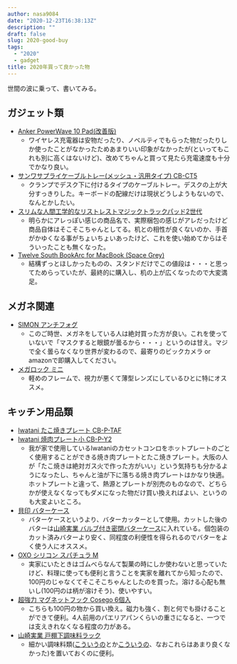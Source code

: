 ```yaml
---
author: nasa9084
date: "2020-12-23T16:38:13Z"
description: ""
draft: false
slug: 2020-good-buy
tags:
  - "2020"
  - gadget
title: 2020年買って良かった物
---
```



世間の波に乗って、書いてみる。

## ガジェット類
* [Anker PowerWave 10 Pad(改善版)](https://amzn.to/3he1TpV)
    * ワイヤレス充電器は安物だったり、ノベルティでもらった物だったりしか使ったことがなかったためあまりいい印象がなかったが(といってもこれも別に高くはないけど)、改めてちゃんと買って見たら充電速度も十分でかなり良い。
* [サンワサプライケーブルトレー(メッシュ・汎用タイプ) CB-CT5](https://amzn.to/2WIaOGI)
    * クランプでデスク下に付けるタイプのケーブルトレー。デスクの上が大分すっきりした。キーボードの配線だけは現状どうしようもないので、なんとかしたい。
* [スリムな人間工学的なリストレストマジックトラックパッド2世代](https://amzn.to/3mHYLUE)
    * 明らかにアレっぽい感じの商品名で、実際梱包の感じがアレだったけど商品自体はそこそこちゃんとしてる。机との相性が良くないのか、手首がかゆくなる事がちょいちょいあったけど、これを使い始めてからはそういったことも無くなった。
* [Twelve South BookArc for MacBook (Space Grey)](https://amzn.to/3mKfFll)
    * 結構ずっとほしかったものの、スタンドだけでこの値段は・・・と思ってためらっていたが、最終的に購入し、机の上が広くなったので大変満足。

## メガネ関連
* [SIMON アンチフォグ](https://amzn.to/2WInXQ5)
    * このご時世、メガネをしている人は絶対買った方が良い。これを使っていないで「マスクすると眼鏡が曇るから・・・」というのは甘え。マジで全く曇らなくなり世界が変わるので、最寄りのビックカメラ or amazonで即購入してください。
* [メガロック ミニ](https://amzn.to/3hdLrWJ)
    * 軽めのフレームで、視力が悪くて薄型レンズにしているひとに特にオススメ。

## キッチン用品類
* [Iwatani たこ焼きプレート CB-P-TAF](https://amzn.to/3nMD8nd)
* [Iwatani 焼肉プレート小 CB-P-Y2](https://amzn.to/3hdkPVW)
    * 我が家で使用しているIwataniのカセットコンロをホットプレートのごとく使用することができる焼き肉プレートとたこ焼きプレート。大阪の人が「たこ焼きは絶対ガス火で作った方がいい」という気持ちも分かるようになったし、ちゃんと油が下に落ちる焼き肉プレートはかなり快適。ホットプレートと違って、熱源とプレートが別売のものなので、どちらかが使えなくなってもダメになった物だけ買い換えればよい、というのも大変よいところ。
* [貝印 バターケース](https://amzn.to/2KM3NSG)
    * バターケースというより、バターカッターとして使用。カットした後のバターは[山崎実業 バルブ付き密閉バターケース](https://amzn.to/37Hi5Nw)に入れている。個包装のカット済みバターより安く、同程度の利便性を得られるのでバターをよく使う人にオススメ。
* [OXO シリコン スパチュラ M](https://amzn.to/3nJGbNe)
    * 実家にいたときはゴムべらなんて製菓の時にしか使わないと思っていたけど、料理に使っても便利と言うことを実家を離れてから知ったので、100円のじゃなくてそこそこちゃんとしたのを買った。溶ける心配も無いし(100円のは柄が溶けそう)、使いやすい。
* [超強力 マグネットフック Cosego 6個入](https://amzn.to/34EPxCc)
    * こちらも100円の物から買い換え。磁力も強く、割と何でも掛けることができて便利。4人前用のパエリアパンくらいの重さになると、一つでは支えきれなくなる程度の力がある。
* [山崎実業 戸棚下調味料ラック](https://amzn.to/3hpTcJz)
    * 細かい調味料類([こういうの](https://amzn.to/3mNHqtg)とか[こういうの](https://amzn.to/3ppMk1z)、なおこれらはあまり良くなかった)を置いておくのに便利。



